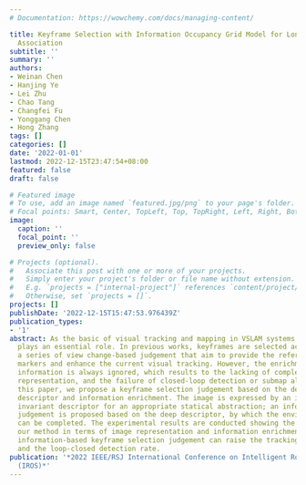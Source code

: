 ```yaml
---
# Documentation: https://wowchemy.com/docs/managing-content/

title: Keyframe Selection with Information Occupancy Grid Model for Long-term Data
  Association
subtitle: ''
summary: ''
authors:
- Weinan Chen
- Hanjing Ye
- Lei Zhu
- Chao Tang
- Changfei Fu
- Yonggang Chen
- Hong Zhang
tags: []
categories: []
date: '2022-01-01'
lastmod: 2022-12-15T23:47:54+08:00
featured: false
draft: false

# Featured image
# To use, add an image named `featured.jpg/png` to your page's folder.
# Focal points: Smart, Center, TopLeft, Top, TopRight, Left, Right, BottomLeft, Bottom, BottomRight.
image:
  caption: ''
  focal_point: ''
  preview_only: false

# Projects (optional).
#   Associate this post with one or more of your projects.
#   Simply enter your project's folder or file name without extension.
#   E.g. `projects = ["internal-project"]` references `content/project/deep-learning/index.md`.
#   Otherwise, set `projects = []`.
projects: []
publishDate: '2022-12-15T15:47:53.976439Z'
publication_types:
- '1'
abstract: As the basic of visual tracking and mapping in VSLAM systems, keyframe selection
  plays an essential role. In previous works, keyframes are selected according to
  a series of view change-based judgement that aim to provide the referenced tracking
  markers and enhance the current visual tracking. However, the enrichment of environment
  information is always ignored, which results to the lacking of complete environment
  representation, and the failure of closed-loop detection or submap alignment. In
  this paper, we propose a keyframe selection judgement based on the deep image global
  descriptor and information enrichment. The image is expressed by an illumination
  invariant descriptor for an appropriate statical abstraction; an information enrichment
  judgement is proposed based on the deep descriptor, by which the environment representation
  can be completed. The experimental results are conducted showing the advantage of
  our method in terms of image representation and information enrichment. The proposed
  information-based keyframe selection judgement can raise the tracking precision
  and the loop-closed detection rate.
publication: '*2022 IEEE/RSJ International Conference on Intelligent Robots and Systems
  (IROS)*'
---
```


